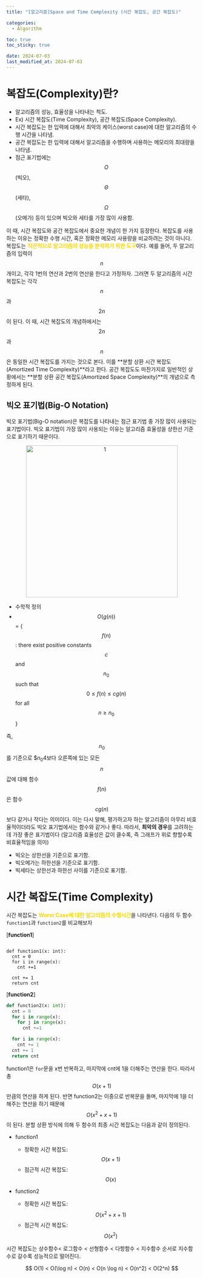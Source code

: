 ```yaml
---
title: "[알고리즘]Space and Time Complexity (시간 복잡도, 공간 복잡도)"

categories: 
  - Algorithm

toc: true
toc_sticky: true

date: 2024-07-03
last_modified_at: 2024-07-03 
---
```


# 복잡도(Complexity)란?
- 알고리즘의 성능, 효율성을 나타내는 척도.
- Ex) 시간 복잡도(Time Complexity), 공간 복잡도(Space Complexity).
- 시간 복잡도는 한 입력에 대해서 최악의 케이스(worst case)에 대한 알고리즘의 수행 시간을 나타냄.
- 공간 복잡도는 한 입력에 대해서 알고리즘을 수행하며 사용하는 메모리의 최대량을 나타냄.
- 점근 표기법에는 $$O$$(빅오), $$\Theta$$(세타), $$\Omega$$(오메가) 등이 있으며 빅오와 세타를 가장 많이 사용함. 

이 때, 시간 복잡도와 공간 복잡도에서 중요한 개념이 한 가지 등장한다. 복잡도를 사용하는 이유는 정확한 수행 시간, 혹은 정확한 메모리 사용량을 비교하려는 것이 아니다. 복잡도는 <span style="color:gold">**직관적으로 알고리즘의 성능을 분석하기 위한 도구**</span>이다. 예를 들어, 두 알고리즘의 입력이 $$n$$개이고, 각각 1번의 연산과 2번의 연산을 한다고 가정하자. 그러면 두 알고리즘의 시간 복잡도는 각각 $$n$$과 $$2n$$이 된다. 이 때, 시간 복잡도의 개념하에서는 $$2n$$과 $$n$$은 동일한 시간 복잡도를 가지는 것으로 본다. 이를 **분할 상환 시간 복잡도(Amortized Time Complexity)**라고 한다. 공간 복잡도도 마찬가지로 일반적인 상황에서는 **분할 상환 공간 복잡도(Amortized Space Complexity)**의 개념으로 측정하게 된다.

## 빅오 표기법(Big-O Notation)
빅오 표기법(Big-O notation)은 복잡도를 나타내는 점근 표기법 중 가장 많이 사용되는 표기법이다. 빅오 표기법이 가장 많이 사용되는 이유는 알고리즘 효율성을 상한선 기준으로 표기하기 때문이다.

<p align="center">
<img width="400" alt="1" src="https://github.com/user-attachments/assets/1665b6ff-7013-4c6c-8065-cc763a3d58a9">
</p>

- 수학적 정의
- $$O(g(n))$$ = {$$f(n)$$ : there exist positive constants $$c$$ and $$n_0$$ such that $$0≤f(n)≤cg(n)$$ for all $$n≥ n_0$$}

즉, $$n_0$$를 기준으로 $$n_0$4보다 오른쪽에 있는 모든 $$n$$값에 대해 함수 $$f(n)$$은 함수 $$cg(n)$$보다 같거나 작다는 의미이다. 이는 다시 말해, 평가하고자 하는 알고리즘이 아무리 비효율적이더라도 빅오 표기법에서는 함수와 같거나 좋다. 따라서, **최악의 경우**를 고려하는 데 가장 좋은 표기법이다 (알고리즘 효율성은 값이 클수록, 즉 그래프가 위로 향할수록 비효율적임을 의미)

- 빅오는 상한선을 기준으로 표기함.
- 빅오메가는 하한선을 기준으로 표기함.
- 빅세타는 상한선과 하한선 사이를 기준으로 표기함.

# 시간 복잡도(Time Complexity)
시간 복잡도는 <span style="color:gold">**Worst Case에 대한 알고리즘의 수행시간**</span>을 나타낸다. 다음의 두 함수 `function1`과 `function2`를 비교해보자

\[**function1**\]
```python3

def function1(x: int):
  cnt = 0
  for i in range(x):
    cnt +=1

  cnt += 1
  return cnt
```

\[**function2**\]
```python
def function2(x: int):
  cnt = 0
  for i in range(x):
    for j in range(x):
      cnt +=1

  for i in range(x):
    cnt += 1
  cnt += 1
  return cnt      
```

function1은 `for`문을 x번 반복하고, 마지막에 cnt에 1을 더해주는 연산을 한다. 따라서 총 $$O(x + 1)$$만큼의 연산을 하게 된다. 반면 function2는 이중으로 반복문을 돌며, 마지막에 1을 더해주는 연산을 하기 때문에 $$O(x^2 + x + 1)$$이 된다. 분할 상환 방식에 의해 두 함수의 최종 시간 복잡도는 다음과 같이 정의된다.

- function1
  - 정확한 시간 복잡도: $$O(x+1)$$
  - 점근적 시간 복잡도: $$O(x)$$
 
- function2
  - 정확한 시간 복잡도: $$O(x^2 + x + 1)$$
  - 점근적 시간 복잡도: $$O(x^2)$$
 
시간 복잡도는 상수함수< 로그함수 < 선형함수 < 다항함수 < 지수함수 순서로 지수함수로 갈수록 성능적으로 떨어진다.

<center>$$ O(1) < O(\log n) < O(n) < O(n \log n) < O(n^2) < O(2^n) $$</center>

